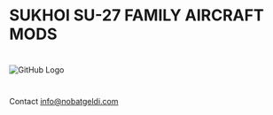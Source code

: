 # SUKHOI SU-27 FAMILY AIRCRAFT MODS
#
![GitHub Logo](http://localhost/nobatgeldi.com/su33/images/pic02.jpg)
#
Contact info@nobatgeldi.com
